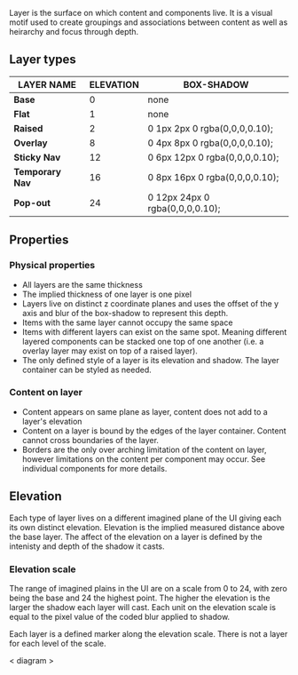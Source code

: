 
Layer is the surface on which content and components live. It is a visual motif used to create groupings and associations between content as well as heirarchy and focus through depth.

## Layer types

<example image>

LAYER NAME | ELEVATION | BOX-SHADOW
-------------------|--------------|-----------------
**Base** | 0 | none
**Flat** | 1 | none
**Raised** | 2 | 0 1px 2px 0 rgba(0,0,0,0.10);
**Overlay** | 8 | 0 4px 8px 0 rgba(0,0,0,0.10);
**Sticky Nav** | 12 | 0 6px 12px 0 rgba(0,0,0,0.10);
**Temporary Nav** | 16 | 0 8px 16px 0 rgba(0,0,0,0.10);
**Pop-out** | 24 | 0 12px 24px 0 rgba(0,0,0,0.10);

## Properties

### Physical properties 
- All layers are the same thickness
- The implied thickness of one layer is one pixel
- Layers live on distinct z coordinate planes and uses the offset of the y axis and blur of the box-shadow to represent this depth.
- Items with the same layer cannot occupy the same space
- Items with different layers can exist on the same spot. Meaning different layered components can be stacked one top of one another (i.e. a overlay layer may exist on top of a raised layer).
- The only defined style of a layer is its elevation and shadow. The layer container can be styled as needed.

### Content on layer
- Content appears on same plane as layer, content does not add to a layer's elevation
- Content on a layer is bound by the edges of the layer container. Content cannot cross boundaries of the layer.
- Borders are the only over arching limitation of the content on layer, however limitations on the content per component may occur. See individual components for more details.


## Elevation
Each type of layer lives on a different imagined plane of the UI giving each its own distinct elevation. Elevation is the implied measured distance above the base layer. The affect of the elevation on a layer is defined by the intenisty and depth of the shadow it casts. 

### Elevation scale
The range of imagined plains in the UI are on a scale from 0 to 24, with zero being the base and 24 the highest point. The higher the elevation is the larger the shadow each layer will cast. Each unit on the elevation scale is equal to the pixel value of the coded blur applied to shadow.

Each layer is a defined marker along the elevation scale. There is not a layer for each level of the scale.

< diagram >


